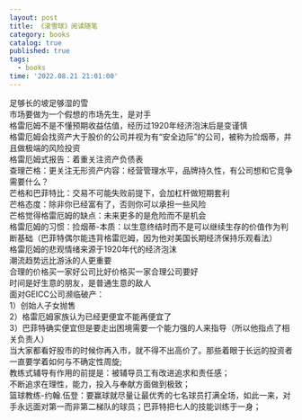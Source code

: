 ```yaml
---
layout: post
title: 《滚雪球》阅读随笔
category: books
catalog: true
published: true
tags:
  - books
time: '2022.08.21 21:01:00'
---
```

足够长的坡足够湿的雪  
市场要做为一个假想的市场先生，是对手  
格雷厄姆不是不懂预期收益估值，经历过1920年经济泡沫后是变谨慎  
格雷厄姆会找资产大于股价的公司并视为有“安全边际”的公司，被称为捡烟蒂，并且做极端的风险投资  
格雷厄姆式报告：着重关注资产负债表  
查理芒格：更关注无形资产内容：经营管理水平，品牌持久性，有公司想和它竞争需要什么？  
芒格和巴菲特比：交易不可能失败前提下，会加杠杆做短期套利  
芒格态度：除非你已经富有了，否则你可以承担一些风险  
芒格觉得格雷厄姆的缺点：未来更多的是危险而不是机会  
格雷厄姆的习惯：捡烟蒂-本质：以生意终结时而不是可以继续生存的价值作为判断基础（巴菲特偶尔能违背格雷厄姆，因为他对美国长期经济保持乐观看法）  
格雷厄姆的悲观情绪来源于1920年代的经济泡沫  
潮流趋势远比游泳的人更重要  
合理的价格买一家好公司比好价格买一家合理公司要好  
时间是好生意的朋友，是普通生意的敌人  
面对GEICC公司濒临破产：  
1）创始人子女抛售  
2）格雷厄姆家族认为已经更便宜不能再便宜了  
3）巴菲特确实便宜但是要走出困境需要一个能力强的人来指导（所以他指点了相关负责人）  
当大家都看好股市的时候你再入市，就不得不出高价了。那些着眼于长远的投资者一直要学着如何与不确定性周旋;  
教练式辅导有作用的前提是：被辅导员工有改进追求和责任感；  
不断追求在理性，能力，投入与奉献方面做到极致；  
篮球教练-约翰.伍登：要赢球就尽量让最优秀的七名球员打满全场，如此一来，对手永远面对第一而非第二梯队的球员；巴菲特把七人的技能训练于一身；
